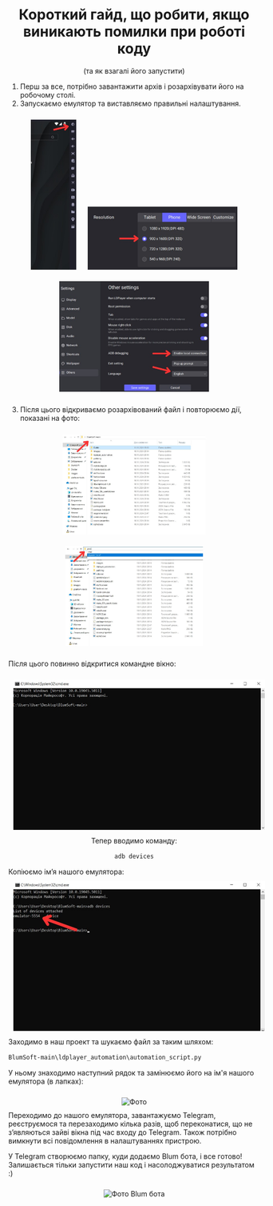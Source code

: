 <div align="center">
  <h1>Короткий гайд, що робити, якщо виникають помилки при роботі коду</h1>
  <p>(та як взагалі його запустити)</p>
</div>

1. Перш за все, потрібно завантажити архів і розархівувати його на робочому столі.
2. Запускаємо емулятор та виставляємо правильні налаштування.

<div align="center">
  <img src="Guide/5303469086921057247.jpg" alt="Перше фото" height="300" style="margin: 10px;">
  <img src="Guide/5303469086921057237.jpg" alt="Друге фото" width="300" style="margin: 10px;">
  <img src="Guide/5303469086921057252.jpg" alt="Третє фото" width="300" style="margin: 10px;">
</div>

3. Після цього відкриваємо розархівований файл і повторюємо дії, показані на фото:
<div align="center">
  <img src="Guide/4.jpg" alt="Четверте фото" height="200" style="margin: 10px;">
  <img src="Guide/5.jpg" alt="П'яте фото" height="200" style="margin: 10px;">
</div>

Після цього повинно відкритися командне вікно:
<div align="center">
  <img src="Guide/6.jpg" alt="Шосте фото" height="300" style="margin: 10px;">
</div>

<div align="center">
  Тепер вводимо команду:

  ```bash
  adb devices
  ```
</div>
Копіюємо ім’я нашого емулятора:

<div align="center"> <img src="Guide/7.jpg" alt="Сьоме фото" height="300" style="margin: 10px;"> </div>
Заходимо в наш проект та шукаємо файл за таким шляхом:

```bash
BlumSoft-main\ldplayer_automation\automation_script.py
```
У ньому знаходимо наступний рядок та замінюємо його на ім'я нашого емулятора (в лапках):

<div align="center"> <img src="https://github.com/user-attachments/assets/0d4b23ca-8475-486b-866d-4a604f2b2073" alt="Фото" style="margin: 10px;"> </div>
Переходимо до нашого емулятора, завантажуємо Telegram, реєструємося та перезаходимо кілька разів, щоб переконатися, що не з’являються зайві вікна під час входу до Telegram. Також потрібно вимкнути всі повідомлення в налаштуваннях пристрою.

У Telegram створюємо папку, куди додаємо Blum бота, і все готово! Залишається тільки запустити наш код і насолоджуватися результатом :)

<div align="center"> <img src="https://github.com/user-attachments/assets/ae85626c-70d6-48a4-a677-582a6dfd85d1" alt="Фото Blum бота" style="margin: 10px;"> </div> 
